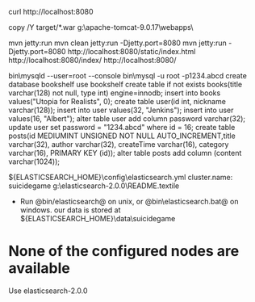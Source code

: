 curl http://localhost:8080

copy /Y target/*.war g:\apache-tomcat-9.0.17\webapps\

mvn jetty:run
mvn clean jetty:run -Djetty.port=8080
mvn jetty:run -Djetty.port=8080
http://localhost:8080/static/index.html
http://localhost:8080/index/
http://localhost:8080/

bin\mysqld --user=root --console
bin\mysql -u root -p1234.abcd
create database bookshelf
use bookshelf
create table if not exists books(title varchar(128) not null, type int) engine=innodb;
insert into books values("Utopia for Realists", 0);
create table user(id int, nickname varchar(128));
insert into user values(32, "Jenkins");
insert into user values(16, "Albert");
alter table user add column password varchar(32);
update user set password = "1234.abcd" where id = 16;
create table posts(id MEDIUMINT UNSIGNED NOT NULL AUTO_INCREMENT,title varchar(32), author varchar(32), createTime varchar(16), category varchar(16), PRIMARY KEY (id));
alter table posts add column (content varchar(1024));

${ELASTICSEARCH_HOME}\config\elasticsearch.yml
cluster.name: suicidegame
g:\elasticsearch-2.0.0\README.textile
* Run @bin/elasticsearch@ on unix, or @bin\elasticsearch.bat@ on windows.
our data is stored at ${ELASTICSEARCH_HOME}\data\suicidegame
# None of the configured nodes are available
Use elasticsearch-2.0.0
